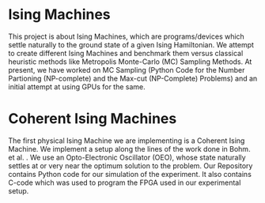 # Ising Machines
This project is about Ising Machines, which are programs/devices which settle naturally to the ground state of a given Ising Hamiltonian. <Insert Equation Here> We attempt to create different Ising Machines and benchmark them versus classical heuristic methods like Metropolis Monte-Carlo (MC) Sampling Methods. At present, we have worked on MC Sampling (Python Code for the Number Partioning (NP-complete) and the Max-cut (NP-Complete) Problems) and an initial attempt at using GPUs for the same. 
# Coherent Ising Machines
The first physical Ising Machine we are implementing is a Coherent Ising Machine. We implement a setup along the lines of the work done in Bohm. et al. <Put link here>. We use an Opto-Electronic Oscillator (OEO), whose state naturally settles at or very near the optimum solution to the problem. Our Repository contains Python code for our simulation of the experiment. It also contains C-code which was used to program the FPGA used in our experimental setup.
